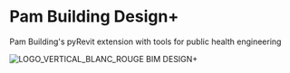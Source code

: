 # Pam Building Design+

Pam Building's pyRevit extension with tools for public health engineering

![LOGO_VERTICAL_BLANC_ROUGE BIM DESIGN+](https://github.com/user-attachments/assets/51965b49-84d7-4c77-95ac-ba128142b1c4)
